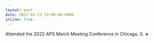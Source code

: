 ```yaml
---
layout: post
date: 2022-03-13 13:00:00-0400
inline: true
---
```


Attended the 2022 APS March Meeting Conference in Chicago, IL :airplane: